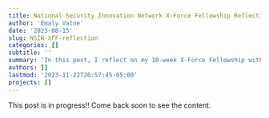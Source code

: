```yaml
---
title: National Security Innovation Network X-Force Fellowship Reflection
author: 'Emaly Vatne'
date: '2023-08-15'
slug: NSIN-XFF-reflection
categories: []
subtitle: ''
summary: 'In this post, I reflect on my 10-week X-Force Fellowship with the Army National Guard and the Holistic Health and Fitness (H2F) system through the National Security Innovation Project.'
authors: []
lastmod: '2023-11-22T20:57:45-05:00'
projects: []
---
```


This post is in progress!! Come back soon to see the content.
